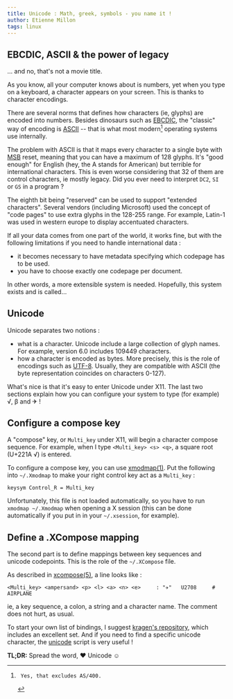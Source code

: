 ```yaml
---
title: Unicode : Math, greek, symbols - you name it !
author: Etienne Millon
tags: linux
---
```


EBCDIC, ASCII & the power of legacy
-----------------------------------

… and no, that's not a movie title.

As you know, all your computer knows about is numbers, yet when you type on a
keyboard, a character appears on your screen. This is thanks to character
encodings.

There are several norms that defines how characters (ie, glyphs) are encoded
into numbers. Besides dinosaurs such as [EBCDIC], the "classic" way of encoding
is [ASCII] -- that is what most modern[^1] operating systems use internally.

The problem with ASCII is that it maps every character to a single byte with
[MSB] reset, meaning that you can have a maximum of 128 glyphs. It's "good
enough" for English (hey, the A stands for American) but terrible for
international characters. This is even worse considering that 32 of them are
control characters, ie mostly legacy. Did you ever need to interpret `DC2`, `SI`
or `GS` in a program ?

The eighth bit being "reserved" can be used to support "extended characters".
Several vendors (including Microsoft) used the concept of "code pages" to use
extra glyphs in the 128-255 range. For example, Latin-1 was used in western
europe to display accentuated characters.

If all your data comes from one part of the world, it works fine, but with the
following limitations if you need to handle international data :

  * it becomes necessary to have metadata specifying which codepage has to be
    used.
  * you have to choose exactly one codepage per document.

In other words, a more extensible system is needed. Hopefully, this system
exists and is called…

Unicode
-------

Unicode separates two notions :

  * what is a character. Unicode include a large collection of glyph names.
    For example, version 6.0 includes 109449 characters.
  * how a character is encoded as bytes. More precisely, this is the role of
    encodings such as [UTF-8]. Usually, they are compatible with ASCII (the byte
    representation coincides on characters 0-127).

What's nice is that it's easy to enter Unicode under X11. The last two sections
explain how you can configure your system to type (for example) √, β and ✈ !

Configure a compose key
-----------------------

A "compose" key, or `Multi_key` under X11, will begin a character compose
sequence. For example, when I type `<Multi_key> <s> <q>`, a square root
(U+221A √) is entered.

To configure a compose key, you can use [xmodmap(1)]. Put the following into
`~/.Xmodmap` to make your right control key act as a `Multi_key` :

    keysym Control_R = Multi_key

Unfortunately, this file is not loaded automatically, so you have to run
`xmodmap ~/.Xmodmap` when opening a X session (this can be done automatically if
you put in in your `~/.xsession`, for example).

Define a .XCompose mapping
--------------------------

The second part is to define mappings between key sequences and unicode
codepoints. This is the role of the `~/.XCompose` file.

As described in [xcompose(5)], a line looks like :

    <Multi_key> <ampersand> <p> <l> <a> <n> <e>     : "✈"   U2708     # AIRPLANE

ie, a key sequence, a colon, a string and a character name. The comment does not
hurt, as usual.

To start your own list of bindings, I suggest [kragen's
repository](https://github.com/kragen/xcompose), which includes an excellent
set. And if you need to find a specific unicode character, the
[unicode](http://kassiopeia.juls.savba.sk/~garabik/software/unicode/) script is
very useful !

**TL;DR:** Spread the word, ♥ Unicode ☺

[^1]:     Yes, that excludes AS/400.

[ASCII]:       https://secure.wikimedia.org/wikipedia/en/wiki/ASCII
[EBCDIC]:      https://secure.wikimedia.org/wikipedia/en/wiki/EBCDIC
[MSB]:         https://secure.wikimedia.org/wikipedia/en/wiki/Most_significant_bit
[UTF-8]:       https://secure.wikimedia.org/wikipedia/en/wiki/UTF-8
[xmodmap(1)]:  http://manpages.debian.net/cgi-bin/man.cgi?query=xmodmap&sektion=1
[xcompose(5)]: http://manpages.ubuntu.com/manpages/precise/en/man5/XCompose.5.html
